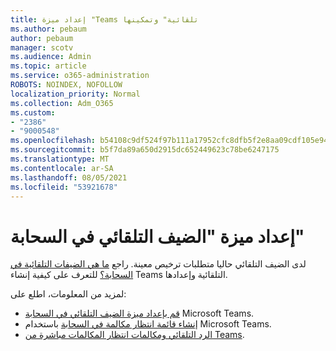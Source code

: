 ```yaml
---
title: إعداد ميزة "Teams تلقائية" وتمكينها
ms.author: pebaum
author: pebaum
manager: scotv
ms.audience: Admin
ms.topic: article
ms.service: o365-administration
ROBOTS: NOINDEX, NOFOLLOW
localization_priority: Normal
ms.collection: Adm_O365
ms.custom:
- "2386"
- "9000548"
ms.openlocfilehash: b54108c9df524f97b111a17952cfc8dfb5f2e8aa09cdf105e9452fcc27dc1028
ms.sourcegitcommit: b5f7da89a650d2915dc652449623c78be6247175
ms.translationtype: MT
ms.contentlocale: ar-SA
ms.lasthandoff: 08/05/2021
ms.locfileid: "53921678"
---
```

# <a name="set-up-a-cloud-auto-attendant"></a>إعداد ميزة "الضيف التلقائي في السحابة"

لدى الضيف التلقائي حاليا متطلبات ترخيص معينة. راجع [ما هي الضيفات التلقائية في السحابة؟](https://docs.microsoft.com/microsoftteams/what-are-phone-system-auto-attendants) للتعرف على كيفية إنشاء Teams التلقائية وإعدادها. 

لمزيد من المعلومات، اطلع على:

- [قم بإعداد ميزة الضيف التلقائي في السحابة](https://docs.microsoft.com/microsoftteams/create-a-phone-system-auto-attendant) Microsoft Teams. 
- [إنشاء قائمة انتظار مكالمة في السحابة](https://docs.microsoft.com/microsoftteams/create-a-phone-system-call-queue) باستخدام Microsoft Teams. 
- [الرد التلقائي ومكالمات انتظار المكالمات مباشرة من Teams](https://docs.microsoft.com/microsoftteams/answer-auto-attendant-and-call-queue-calls). 